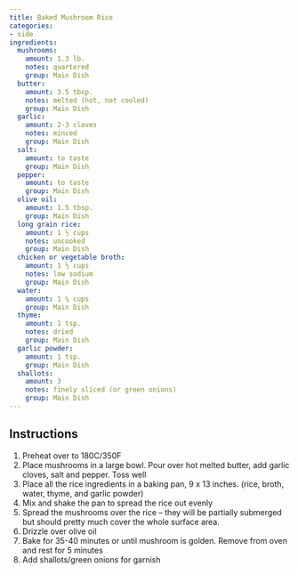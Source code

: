 ```yaml
---
title: Baked Mushroom Rice
categories:
- side
ingredients:
  mushrooms: 
    amount: 1.3 lb.
    notes: quartered
    group: Main Dish
  butter: 
    amount: 3.5 tbsp.
    notes: melted (hot, not cooled)
    group: Main Dish
  garlic: 
    amount: 2-3 cloves
    notes: minced
    group: Main Dish
  salt: 
    amount: to taste
    group: Main Dish
  pepper: 
    amount: to taste
    group: Main Dish
  olive oil: 
    amount: 1.5 tbsp.
    group: Main Dish
  long grain rice: 
    amount: 1 ½ cups
    notes: uncooked
    group: Main Dish
  chicken or vegetable broth: 
    amount: 1 ½ cups
    notes: low sodium
    group: Main Dish
  water: 
    amount: 1 ¼ cups
    group: Main Dish
  thyme: 
    amount: 1 tsp.
    notes: dried
    group: Main Dish
  garlic powder: 
    amount: 1 tsp.
    group: Main Dish
  shallots: 
    amount: 3
    notes: finely sliced (or green onions)
    group: Main Dish
---
```

## Instructions
1.	Preheat over to 180C/350F
2.	Place mushrooms in a large bowl. Pour over hot melted butter, add garlic cloves, salt and pepper. Toss well
3.	Place all the rice ingredients in a baking pan, 9 x 13 inches. (rice, broth, water, thyme, and garlic powder)
4.	Mix and shake the pan to spread the rice out evenly
5.	Spread the mushrooms over the rice – they will be partially submerged but should pretty much cover the whole surface area.
6.	Drizzle over olive oil
7.	Bake for 35-40 minutes or until mushroom is golden. Remove from oven and rest for 5 minutes
8.	Add shallots/green onions for garnish
